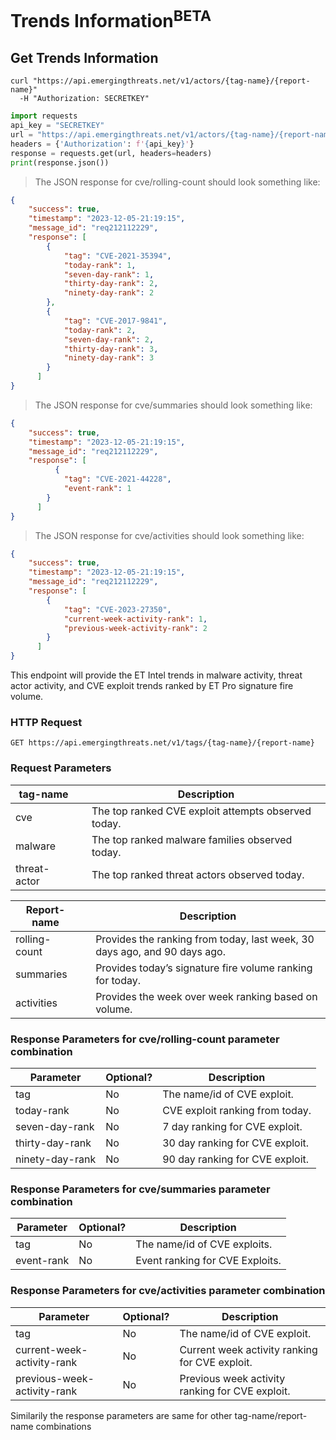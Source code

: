 # Trends Information<sup>BETA</sup>

## Get Trends Information 

```shell
curl "https://api.emergingthreats.net/v1/actors/{tag-name}/{report-name}"
  -H "Authorization: SECRETKEY"
```

```python
import requests
api_key = "SECRETKEY"
url = "https://api.emergingthreats.net/v1/actors/{tag-name}/{report-name}"
headers = {'Authorization': f'{api_key}'}
response = requests.get(url, headers=headers)
print(response.json())
```

> The JSON response for cve/rolling-count should look something like:

```json
{
    "success": true,
    "timestamp": "2023-12-05-21:19:15",
    "message_id": "req212112229",
    "response": [
        {
            "tag": "CVE-2021-35394",
            "today-rank": 1,
            "seven-day-rank": 1,
            "thirty-day-rank": 2,
            "ninety-day-rank": 2
        },
        {
            "tag": "CVE-2017-9841",
            "today-rank": 2,
            "seven-day-rank": 2,
            "thirty-day-rank": 3,
            "ninety-day-rank": 3
        }
      ]
}
```
> The JSON response for cve/summaries should look something like:

```json
{
    "success": true,
    "timestamp": "2023-12-05-21:19:15",
    "message_id": "req212112229",
    "response": [
          {
            "tag": "CVE-2021-44228",
            "event-rank": 1
        }
      ]
}
```
> The JSON response for cve/activities should look something like:

```json
{
    "success": true,
    "timestamp": "2023-12-05-21:19:15",
    "message_id": "req212112229",
    "response": [
        {
            "tag": "CVE-2023-27350",
            "current-week-activity-rank": 1,
            "previous-week-activity-rank": 2
        }
      ]
}
```
This endpoint will provide the ET Intel trends in malware activity, threat actor activity, and CVE exploit trends ranked by ET Pro signature fire volume.

### HTTP Request

`GET https://api.emergingthreats.net/v1/tags/{tag-name}/{report-name}`


### Request Parameters

tag-name |   | Description
--------- | --------- | -----------
cve |  | The top ranked CVE exploit attempts observed today.
malware |  | The top ranked malware families observed today.
threat-actor |  | The top ranked threat actors observed today.

Report-name |   | Description
--------- | --------- | -----------
rolling-count |  | Provides the ranking from today, last week, 30 days ago, and 90 days ago.
summaries |  | Provides today’s signature fire volume ranking for today.
activities |  | Provides the week over week ranking based on volume.


### Response Parameters for cve/rolling-count parameter combination

Parameter | Optional? | Description
--------- | --------- | -----------
tag | No | The name/id of CVE exploit.
today-rank | No | CVE exploit ranking from today.
seven-day-rank | No | 7 day ranking for CVE exploit.
thirty-day-rank | No | 30 day ranking for CVE exploit.
ninety-day-rank | No | 90 day ranking for CVE exploit.

### Response Parameters for cve/summaries parameter combination

Parameter | Optional? | Description
--------- | --------- | -----------
tag | No | The name/id of CVE exploits.
event-rank | No | Event ranking for CVE Exploits.

### Response Parameters for cve/activities parameter combination

Parameter | Optional? | Description
--------- | --------- | -----------
tag | No | The name/id of CVE exploit.
current-week-activity-rank| No | Current week activity ranking for CVE exploit.
previous-week-activity-rank | No | Previous week activity ranking for CVE exploit.

Similarily the response parameters are same for other tag-name/report-name combinations
